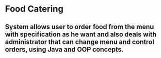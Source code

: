 # Food Catering
## 
## System allows user to order food from the menu with specification as he want and also deals with administrator that can change menu and control orders, using Java and OOP concepts.